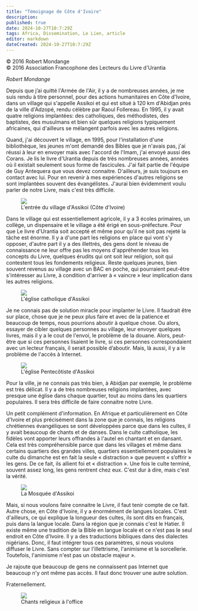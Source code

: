```yaml
---
title: "Témoignage de Côte d'Ivoire"
description: 
published: true
date: 2024-10-27T10:7:29Z
tags: Africa, Dissemination, Le Lien, article
editor: markdown
dateCreated: 2024-10-27T10:7:29Z
---
```


<p class="v-card v-sheet theme--light grey lighten-3 px-2">© 2016 Robert Mondange<br>© 2016 Association Francophone des Lecteurs du Livre d'Urantia</p>

_Robert Mondange_

Depuis que j’ai quitté l'Armée de l'Air, il y a de nombreuses années, je me suis rendu à titre personnel, pour des actions humanitaires en Côte d'Ivoire, dans un village qui s'appelle Assikoi et qui est situé à 120 km d'Abidjan près de la ville d'Adzopé, rendu célèbre par Raoul Follereau. En 1995, il y avait quatre religions implantées: des catholiques, des méthodistes, des baptistes, des musulmans et bien sûr quelques religions typiquement africaines, qui d'ailleurs se mélangent parfois avec les autres religions.

Quand, j'ai découvert le village, en 1995, pour l'installation d'une bibliothèque, les jeunes m'ont demandé des Bibles que je n'avais pas, j'ai réussi à leur en envoyer mais avec l'accord de l'Imam, j'ai envoyé aussi des Corans. Je lis le livre d'Urantia depuis de très nombreuses années, années où il existait seulement sous forme de fascicules. J'ai fait partie de l'équipe de Guy Antequera que vous devez connaitre. D'ailleurs, je suis toujours en contact avec lui. Pour en revenir à mes expériences d'autres religions se sont implantées souvent des évangélistes. J'aurai bien évidemment voulu parler de notre Livre, mais c'est très difficile.

<figure id="Figure_13" class="image urantiapedia">
<img src="/image/article/Le_Lien/images_02/077.jpg">
<figcaption>L'entrée du village d'Assikoi (Côte d'Ivoire)</figcaption>
</figure>

Dans le village qui est essentiellement agricole, il y a 3 écoles primaires, un collège, un dispensaire et le village a été érigé en sous-préfecture. Pour que Le livre d'Urantia soit accepté et même pour qu'il ne soit pas rejeté la tâche est énorme. Il y a d'une part les religions en place qui vont s'y opposer, d'autre part il y a des illettrés, des gens dont le niveau de connaissance ne leur offre pas les moyens d'appréhender tous les concepts du Livre, quelques érudits qui ont soit leur religion, soit qui contestent tous les fondements religieux. Reste quelques jeunes, bien souvent revenus au village avec un BAC en poche, qui pourraient peut-être s'intéresser au Livre, à condition d'arriver à « vaincre » leur implication dans les autres religions.

<figure id="Figure_14" class="image urantiapedia image-style-align-left">
<img src="/image/article/Le_Lien/images_02/078.jpg">
<figcaption>L'église catholique d'Assikoi</figcaption>
</figure>

Je ne connais pas de solution miracle pour implanter le Livre. Il faudrait être sur place, chose que je ne peux plus faire et avec de la patience et beaucoup de temps, nous pourrions aboutir à quelque chose. Ou alors, essayer de cibler quelques personnes au village, leur envoyer quelques livres, mais il y a le cout de l'envoi, le problème de la douane. Alors, peut-être que si ces personnes lisaient le livre, si ces personnes correspondaient avec un lecteur français, il serait possible d’aboutir. Mais, là aussi, il y a le problème de l'accès à Internet.

<figure id="Figure_15" class="image urantiapedia image-style-align-right">
<img src="/image/article/Le_Lien/images_02/079.jpg">
<figcaption>L'église Pentecôtiste d'Assikoi</figcaption>
</figure>

Pour la ville, je ne connais pas très bien, à Abidjan par exemple, le problème est très délicat. Il y a de très nombreuses religions implantées, avec presque une église dans chaque quartier, tout au moins dans les quartiers populaires. Il sera très difficile de faire connaitre notre Livre.

Un petit complément d'information. En Afrique et particulièrement en Côte d'Ivoire et plus précisément dans la zone que je connais, les religions chrétiennes évangéliques se sont développées parce que dans les cultes, il y avait beaucoup de chants et de danses. Dans le culte catholique, les fidèles vont apporter leurs offrandes à l'autel en chantant et en dansant. Cela est très compréhensible parce que dans les villages et même dans certains quartiers des grandes villes, quartiers essentiellement populaires le culte du dimanche est en fait la seule « distraction » que peuvent « s’offrir » les gens. De ce fait, ils allient foi et « distraction ». Une fois le culte terminé, souvent assez long, les gens rentrent chez eux. C'est dur à dire, mais c'est la vérité.

<figure id="Figure_16" class="image urantiapedia image-style-align-left">
<img src="/image/article/Le_Lien/images_02/080.jpg">
<figcaption>La Mosquée d'Assikoi</figcaption>
</figure>

Mais, si nous voulons faire connaitre le Livre, il faut tenir compte de ce fait. Autre chose, en Côte d'Ivoire, il y a énormément de langues locales. C'est d'ailleurs, ce qui explique la longueur des cultes, ils sont dits en français, puis dans la langue locale. Dans la région que je connais c'est le Hatier. Il existe même une tradition de la Bible en langue locale et ce n'est pas le seul endroit en Côte d'Ivoire. Il y a des traductions bibliques dans des dialectes nigérians. Donc, il faut intégrer tous ces paramètres, si nous voulons diffuser le Livre. Sans compter sur l'illettrisme, l'animisme et la sorcellerie. Toutefois, l'animisme n'est pas un obstacle majeur ».

Je rajoute que beaucoup de gens ne connaissent pas Internet que beaucoup n'y ont même pas accès. Il faut donc trouver une autre solution.

Fraternellement.

<figure id="Figure_17" class="image urantiapedia image-style-align-right">
<img src="/image/article/Le_Lien/images_02/081.jpg">
<figcaption>Chants religieux à l'office</figcaption>
</figure>